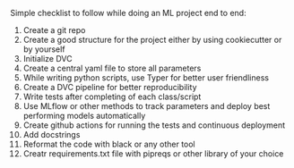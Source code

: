 Simple checklist to follow while doing an ML project end to end:

1. Create a git repo 
2. Create a good structure for the project either by using cookiecutter or by yourself
3. Initialize DVC
4. Create a central yaml file to store all parameters
5. While writing python scripts, use Typer for better user friendliness
6. Create a DVC pipeline for better reproducibility
7. Write tests after completing of each class/script
8. Use MLflow or other methods to track parameters and deploy best performing models automatically 
9. Create github actions for running the tests and continuous deployment
10. Add docstrings
11. Reformat the code with black or any other tool
12. Creatr requirements.txt file with pipreqs or other library of your choice
